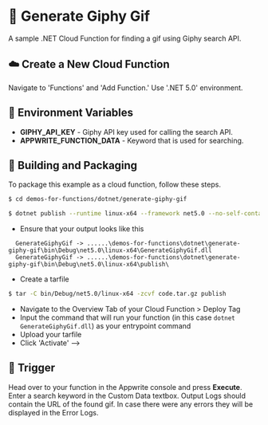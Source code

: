 # 📧 Generate Giphy Gif

A sample .NET Cloud Function for finding a gif using Giphy search API.

## ☁️ Create a New Cloud Function

Navigate to 'Functions' and 'Add Function.'
Use '.NET 5.0' environment.

## 📝 Environment Variables

<!-- Tell the users of your Cloud function, what Environment Variables your function uses. Use the following format -->

- **GIPHY_API_KEY** - Giphy API key used for calling the search API.
- **APPWRITE_FUNCTION_DATA** - Keyword that is used for searching.

## 🚀 Building and Packaging

To package this example as a cloud function, follow these steps.

```bash
$ cd demos-for-functions/dotnet/generate-giphy-gif

$ dotnet publish --runtime linux-x64 --framework net5.0 --no-self-contained
```

- Ensure that your output looks like this

```
  GenerateGiphyGif -> ......\demos-for-functions\dotnet\generate-giphy-gif\bin\Debug\net5.0\linux-x64\GenerateGiphyGif.dll
  GenerateGiphyGif -> ......\demos-for-functions\dotnet\generate-giphy-gif\bin\Debug\net5.0\linux-x64\publish\
```

- Create a tarfile

```bash
$ tar -C bin/Debug/net5.0/linux-x64 -zcvf code.tar.gz publish
```

- Navigate to the Overview Tab of your Cloud Function > Deploy Tag
- Input the command that will run your function (in this case `dotnet GenerateGiphyGif.dll`) as your entrypoint command
- Upload your tarfile
- Click 'Activate'
  -->

## 🎯 Trigger

Head over to your function in the Appwrite console and press **Execute**. Enter a search keyword in the Custom Data textbox. Output Logs should contain the URL of the found gif. In case there were any errors they will be displayed in the Error Logs.
